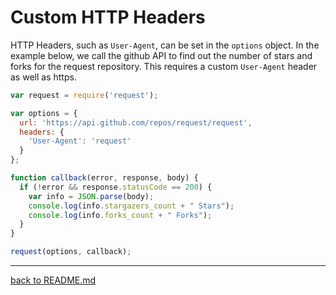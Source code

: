 # Custom HTTP Headers

HTTP Headers, such as `User-Agent`, can be set in the `options` object.
In the example below, we call the github API to find out the number
of stars and forks for the request repository. This requires a
custom `User-Agent` header as well as https.

```js
var request = require('request');

var options = {
  url: 'https://api.github.com/repos/request/request',
  headers: {
    'User-Agent': 'request'
  }
};

function callback(error, response, body) {
  if (!error && response.statusCode == 200) {
    var info = JSON.parse(body);
    console.log(info.stargazers_count + " Stars");
    console.log(info.forks_count + " Forks");
  }
}

request(options, callback);
```

---

[back to README.md](../../README.md#table-of-contents)
